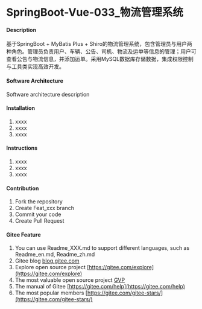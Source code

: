 # SpringBoot-Vue-033_物流管理系统

#### Description
基于SpringBoot + MyBatis Plus + Shiro的物流管理系统，包含管理员与用户两种角色。管理员负责用户、车辆、公告、司机、物流及运单等信息的管理；用户可查看公告与物流信息，并添加运单。采用MySQL数据库存储数据，集成权限控制与工具类实现高效开发。

#### Software Architecture
Software architecture description

#### Installation

1.  xxxx
2.  xxxx
3.  xxxx

#### Instructions

1.  xxxx
2.  xxxx
3.  xxxx

#### Contribution

1.  Fork the repository
2.  Create Feat_xxx branch
3.  Commit your code
4.  Create Pull Request


#### Gitee Feature

1.  You can use Readme\_XXX.md to support different languages, such as Readme\_en.md, Readme\_zh.md
2.  Gitee blog [blog.gitee.com](https://blog.gitee.com)
3.  Explore open source project [https://gitee.com/explore](https://gitee.com/explore)
4.  The most valuable open source project [GVP](https://gitee.com/gvp)
5.  The manual of Gitee [https://gitee.com/help](https://gitee.com/help)
6.  The most popular members  [https://gitee.com/gitee-stars/](https://gitee.com/gitee-stars/)
